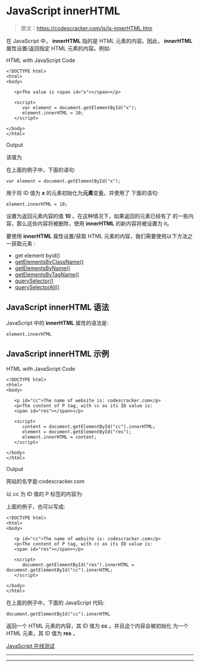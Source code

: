 # JavaScript innerHTML

> 原文：<https://codescracker.com/js/js-innerHTML.htm>

在 JavaScript 中， **innerHTML** 指的是 HTML 元素的内容。因此， **innerHTML** 属性设置/返回指定 HTML 元素的内容。例如:

HTML with JavaScript Code

```
<!DOCTYPE html>
<html>
<body>

   <p>The value is <span id="x"></span></p>

   <script>
      var element = document.getElementById("x");
      element.innerHTML = 10;
   </script>

</body>
</html>
```

Output

该值为

在上面的例子中，下面的语句:

```
var element = document.getElementById("x");
```

用于将 ID 值为 **x** 的元素初始化为**元素**变量。并使用了 下面的语句:

```
element.innerHTML = 10;
```

设置为返回元素内容的值 **10** 。在这种情况下，如果返回的元素已经有了 的一些内容，那么这些内容将被删除，使用 **innerHTML** 的新内容将被设置为 it。

要使用 **innerHTML** 属性设置/获取 HTML 元素的内容，我们需要使用以下方法之一获取元素 :

*   get element byid()
*   [getElementsByClassName()](/js/js-getElementsByClassName.htm)
*   [getElementsByName()](/js/js-getElementsByName.htm)
*   [getElementsByTagName()](/js/js-getElementsByTagName.htm)
*   [querySelector()](/js/js-querySelector.htm)
*   [querySelectorAll()](/js/js-querySelectorAll.htm)

## JavaScript innerHTML 语法

JavaScript 中的 **innerHTML** 属性的语法是:

```
element.innerHTML
```

## JavaScript innerHTML 示例

HTML with JavaScript Code

```
<!DOCTYPE html>
<html>
<body>

   <p id="cc">The name of website is: codescracker.com</p>
   <p>The content of P tag, with cc as its ID value is:
   <span id="res"></span></p>

   <script>
      content = document.getElementById("cc").innerHTML;
      element = document.getElementById("res");
      element.innerHTML = content;
   </script>

</body>
</html>
```

Output

网站的名字是:codescracker.com

以 cc 为 ID 值的 P 标签的内容为:

上面的例子，也可以写成:

```
<!DOCTYPE html>
<html>
<body>

   <p id="cc">The name of website is: codescracker.com</p>
   <p>The content of P tag, with cc as its ID value is:
   <span id="res"></span></p>

   <script>
      document.getElementById("res").innerHTML = document.getElementById("cc").innerHTML;
   </script>

</body>
</html>
```

在上面的例子中，下面的 JavaScript 代码:

```
document.getElementById("cc").innerHTML
```

返回一个 HTML 元素的内容，其 ID 值为 **cc** 。并且这个内容会被初始化 为一个 HTML 元素，其 ID 值为 **res** 。

[JavaScript 在线测试](/exam/showtest.php?subid=6)

* * *

* * *